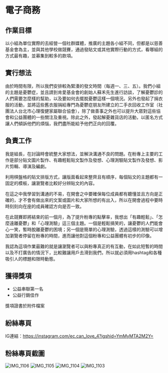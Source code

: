 # 電子商務

## 作業目標
以小組為單位實際的去經營一個社群媒體，推廣的主題各小組不同，但都是以慈善基金會為主，並與其他學校做競賽，通過發貼文或其他實際行動的方式，看哪組的方式最有趣，並募集到較多的款項。

## 實行想法
由於時間有限，所以我們安排較為緊湊的發文時間（每週一、三、五）。我們小組的主題是憂鬱症，並且請到肯愛基金會的創始人蘇禾先生進行訪談，了解憂鬱診的人們需要怎麼樣的幫助，以及要如何去擺脫憂鬱這樣一個境況。另外也發起了捐衣服的活動，並將這些舊衣服捐給專門為憂鬱症朋友所建立的二手衣回收工作室（社團法人台北市心理復健家屬聯合協會），除了做善事之外也可以提升大眾對這些協會和公益團體的一些關注及重視。除此之外，發起解憂雜貨店的活動，以匿名方式讓人們傾訴他們的煩惱，我們盡所能給予他們正向的回覆。

## 負責工作
我是組長，在討論時會統整大家想法，並解決溝通不良的問題。在粉專上主要的工作是部分貼文圖片製作、有趣輕鬆貼文製作及發想、心理測驗貼文製作及發想、影片剪輯、導演及編劇。

利用棋盤格的貼文排版方式，讓版面看起來整齊且有順序，每個貼文的主題都有一固定的模板，讓瀏覽者比較好分辨貼文的內容。

在這之中我學習到溝通的不易，在開會之中要確保每位成員都有聽懂並且方向是正確的，才不會有做出來的文案或圖片和大家所想的有出入，所以在開會過程中要時時刻刻向在座的成員確認方向是否一致。

在此競賽即將結束的前一個月，為了提升粉專的點擊率，我想出「有趣輕鬆」、「怎麼遠離憂鬱」和「心理測驗」這三個主題。一個是輕鬆搞笑的，讓憂鬱的人們能會心一笑，暫時脫離憂鬱的困境；另一個是簡單的心理測驗，透過這樣的測驗可以增加瀏覽者停留在粉專的時間，進而讓他對這個粉專和公益團體有初步的印像。

我認為這項作業最難的就是讓瀏覽者可以與粉專真正的有互動，在如此短暫的時間以及不打廣告的情況下，比較難讓用戶去滑到我們，所以就必須用hashtag和各種吸引人的標題和限時動態。

## 獲得獎項
- 公益串聯第一名
- 公益行銷佳作

獎項證書於附件檔案

## 紛絲專頁
IG連結：https://instagram.com/ec.can_love_4?igshid=YmMyMTA2M2Y=

## 粉絲專頁截圖
![IMG_1106](https://user-images.githubusercontent.com/100358083/232519929-5da99372-28d7-4937-ba7b-4f1a175dd673.jpg)
![IMG_1105](https://user-images.githubusercontent.com/100358083/232519951-3cbc8dd5-cb2e-4266-9eb7-20d560b6923a.jpg)
![IMG_1104](https://user-images.githubusercontent.com/100358083/232519967-fe79703d-c7a9-44c2-96a3-79543cabe4a1.jpg)
![IMG_1103](https://user-images.githubusercontent.com/100358083/232519971-e72e2c50-be97-4fee-ad80-371b3168f3d7.jpg)
